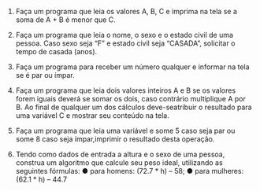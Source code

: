 1) Faça um programa que leia os valores A, B, C e imprima na tela se a soma de A + B é menor
que C.


2) Faça um programa que leia o nome, o sexo e o estado civil de uma pessoa. Caso sexo seja “F” e estado civil seja “CASADA”, solicitar o tempo de casada (anos).
3) Faça um programa para receber um número qualquer e informar na tela se é par ou ímpar.


4) Faça um programa que leia dois valores inteiros A e B se os valores forem iguais deverá se somar os dois, caso contrário multiplique A por B. Ao final de qualquer um dos cálculos deve-seatribuir o resultado para uma variável C e mostrar seu conteúdo na tela. 


5) Faça um programa que leia uma variável e some 5 caso seja par ou some 8 caso seja ímpar,imprimir o resultado desta operação.



7) Tendo como dados de entrada a altura e o sexo de uma pessoa, construa um algoritmo que
calcule seu peso ideal, utilizando as seguintes fórmulas: 
● para homens: (72.7 * h) – 58; 
● para mulheres: (62.1 * h) – 44.7 
